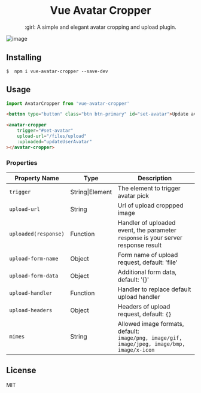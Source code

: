 <h1 align="center">Vue Avatar Cropper</h1>

<p align="center"> :girl: A simple and elegant avatar cropping and upload plugin.</p>

![image](https://user-images.githubusercontent.com/1472352/28398207-b32907b0-6d38-11e7-998a-32d34362b341.png)

## Installing

```shell
$  npm i vue-avatar-cropper --save-dev
```

## Usage

```js
import AvatarCropper from 'vue-avatar-cropper'
```

```html
<button type="button" class="btn btn-primary" id="set-avatar">Update avatar</button>

<avatar-cropper
    trigger="#set-avatar"
    upload-url="/files/upload"
    :uploaded="updateUserAvatar"
></avatar-cropper>
```

### Properties

 Property Name | Type | Description
 -------- | -------- | --------
 `trigger` | String\|Element | The element to trigger avatar pick
 `upload-url` | String | Url of upload croppped image
 `uploaded(response)` | Function | Handler of uploaded event, the parameter `response` is your server response result
 `upload-form-name` | Object | Form name of upload request, default: 'file'
 `upload-form-data` | Object | Additional form data, default: '{}'
 `upload-handler` | Function | Handler to replace default upload handler
 `upload-headers` | Object | Headers of upload request, default: `{}`
 `mimes` | String | Allowed image formats, default: <br>`image/png, image/gif, image/jpeg, image/bmp, image/x-icon`

## License

MIT
